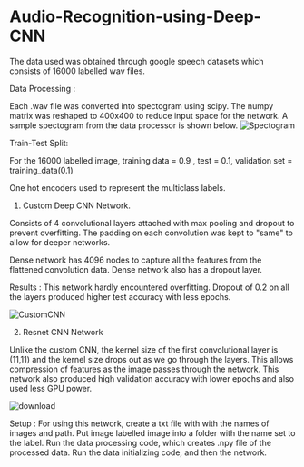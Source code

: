 # Audio-Recognition-using-Deep-CNN


The data used was obtained through google speech datasets which consists of 16000 labelled wav files. 

Data Processing : 

Each .wav file was converted into spectogram using scipy. The numpy matrix was reshaped to 400x400 to reduce input space for the network. A sample spectogram from the data processor is shown below. 
![Spectogram](https://user-images.githubusercontent.com/60317553/223284765-438a51a1-3464-45d8-bdfa-8e1e4f4e0e3a.png)


Train-Test Split: 

For the 16000 labelled image, training data = 0.9 , test = 0.1, validation set = training_data(0.1) 

One hot encoders used to represent the multiclass labels. 

1. Custom Deep CNN Network. 

Consists of 4 convolutional layers attached with max pooling and dropout to prevent overfitting. The padding on each convolution was kept to "same" to allow for deeper networks. 

Dense network has 4096 nodes to capture all the features from the flattened convolution data. Dense network also has a dropout layer. 

Results : 
      This network hardly encountered overfitting. Dropout of 0.2 on all the layers produced higher test accuracy with less epochs. 
      
   ![CustomCNN](https://user-images.githubusercontent.com/60317553/223286103-78ae1491-74de-4f2e-822f-54f0d5aa894f.png)


2. Resnet CNN Network 

Unlike the custom CNN, the kernel size of the first convolutional layer is (11,11) and the kernel size drops out as we go through the layers. This allows compression of features as the image passes through the network. This network also produced high validation accuracy with lower epochs and also used less GPU power.


![download](https://user-images.githubusercontent.com/60317553/223285702-9f8b286b-5b12-4531-87e0-a8b7dca82d1b.png)

Setup : 
  For using this network, create a txt file with with the names of images and path. Put image labelled image into a folder with the name set to the label. Run the data processing code, which creates .npy file of the processed data. Run the data initializing code, and then the network. 
  
 
